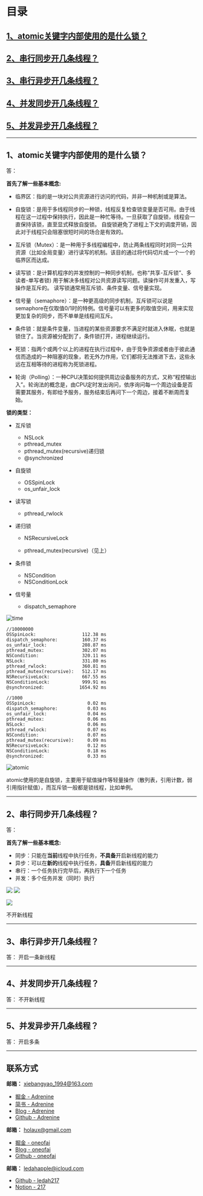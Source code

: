 # 目录
## [1、atomic关键字内部使用的是什么锁？](#21)
## [2、串行同步开几条线程？](#22)
## [3、串行异步开几条线程？](#23)
## [4、并发同步开几条线程？](#24)
## [5、并发异步开几条线程？](#25)

***

<h2 id="21">1、atomic关键字内部使用的是什么锁？</h2>
答：</br>

**首先了解一些基本概念:** 

* 临界区：指的是一块对公共资源进行访问的代码，并非一种机制或是算法。

* 自旋锁：是用于多线程同步的一种锁，线程反复检查锁变量是否可用。由于线程在这一过程中保持执行，因此是一种忙等待。一旦获取了自旋锁，线程会一直保持该锁，直至显式释放自旋锁。 自旋锁避免了进程上下文的调度开销，因此对于线程只会阻塞很短时间的场合是有效的。

* 互斥锁（Mutex）：是一种用于多线程编程中，防止两条线程同时对同一公共资源（比如全局变量）进行读写的机制。该目的通过将代码切片成一个一个的临界区而达成。

* 读写锁：是计算机程序的并发控制的一种同步机制，也称“共享-互斥锁”、多读者-单写者锁) 用于解决多线程对公共资源读写问题。读操作可并发重入，写操作是互斥的。 读写锁通常用互斥锁、条件变量、信号量实现。

* 信号量（semaphore）：是一种更高级的同步机制，互斥锁可以说是semaphore在仅取值0/1时的特例。信号量可以有更多的取值空间，用来实现更加复杂的同步，而不单单是线程间互斥。

* 条件锁：就是条件变量，当进程的某些资源要求不满足时就进入休眠，也就是锁住了。当资源被分配到了，条件锁打开，进程继续运行。

* 死锁：指两个或两个以上的进程在执行过程中，由于竞争资源或者由于彼此通信而造成的一种阻塞的现象，若无外力作用，它们都将无法推进下去，这些永远在互相等待的进程称为死锁进程。

* 轮询（Polling）：一种CPU决策如何提供周边设备服务的方式，又称“程控输出入”。轮询法的概念是，由CPU定时发出询问，依序询问每一个周边设备是否需要其服务，有即给予服务，服务结束后再问下一个周边，接着不断周而复始。

**锁的类型：**
* 互斥锁

    * NSLock
    * pthread_mutex
    * pthread_mutex(recursive)递归锁
    * @synchronized

* 自旋锁

    * OSSpinLock
    * os_unfair_lock

* 读写锁

    * pthread_rwlock

* 递归锁

    * NSRecursiveLock

    * pthread_mutex(recursive)（见上）

* 条件锁

    * NSCondition
    * NSConditionLock

* 信号量

    * dispatch_semaphore


![time](
https://i.loli.net/2019/04/04/5ca5a766b143c.png) 

```
//10000000
OSSpinLock:                 112.38 ms
dispatch_semaphore:         160.37 ms
os_unfair_lock:             208.87 ms
pthread_mutex:              302.07 ms
NSCondition:                320.11 ms
NSLock:                     331.80 ms
pthread_rwlock:             360.81 ms
pthread_mutex(recursive):   512.17 ms
NSRecursiveLock:            667.55 ms
NSConditionLock:            999.91 ms
@synchronized:             1654.92 ms

//1000
OSSpinLock:                   0.02 ms
dispatch_semaphore:           0.03 ms
os_unfair_lock:               0.04 ms
pthread_mutex:                0.06 ms
NSLock:                       0.06 ms
pthread_rwlock:               0.07 ms
NSCondition:                  0.07 ms
pthread_mutex(recursive):     0.09 ms
NSRecursiveLock:              0.12 ms
NSConditionLock:              0.18 ms
@synchronized:                0.33 ms
```


![atomic](
https://i.loli.net/2019/04/04/5ca5a77ed27d7.jpg)

atomic使用的是自旋锁，主要用于赋值操作等轻量操作（散列表，引用计数，弱引用指针赋值），而互斥锁一般都是锁线程，比如单例。
***
<h2 id="22">2、串行同步开几条线程？</h2>
答：

**首先了解一些基本概念:** 
* 同步：只能在**当前**线程中执行任务，**不具备**开启新线程的能力
* 异步：可以在**新的**线程中执行任务，**具备**开启新线程的能力
* 串行：一个任务执行完毕后，再执行下一个任务
* 并发：多个任务并发（同时）执行

![](https://i.loli.net/2019/04/04/5ca5a36b7307e.png)
![](https://i.loli.net/2019/04/04/5ca5a36b84774.png)

![](https://i.loli.net/2019/04/04/5ca5a561c538a.jpeg)

不开新线程
***
<h2 id="23">3、串行异步开几条线程？</h2>
答：
开启一条新线程

***
<h2 id="24">4、并发同步开几条线程？</h2>
答：
不开新线程

***
<h2 id="25">5、并发异步开几条线程？</h2>
答：
开启多条

***

## 联系方式
**邮箱：** xiebangyao_1994@163.com</br>
* [掘金 - Adrenine](https://juejin.im/user/57c39bfb79bc440063e5ad44)
* [简书 - Adrenine](https://www.jianshu.com/u/b20be2dcb0c3)
* [Blog - Adrenine](https://adrenine.github.io/)
* [Github - Adrenine](https://github.com/Adrenine)
 
**邮箱：** holaux@gmail.com</br>
* [掘金 - oneofai](https://juejin.im/user/596490e6f265da6c306535c4)
* [Blog - oneofai](https://oneofai.github.io/)
* [Github - oneofai](https://github.com/oneofai)

**邮箱：** ledahapple@icloud.com</br>
* [Github - ledah217](https://github.com/ledah217)
* [Notion - 217](https://www.notion.so/217)